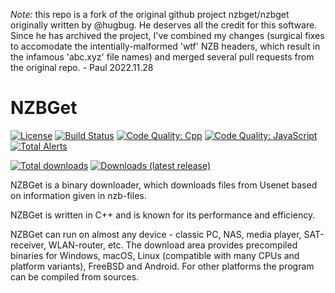 _Note:_ this repo is a fork of the original github project nzbget/nzbget originally written by @hugbug. He deserves all the credit for this software. Since he has archived the project, I've combined my changes (surgical fixes to accomodate the intentially-malformed 'wtf' NZB headers, which result in the infamous 'abc.xyz' file names) and merged several pull requests from the original repo. - Paul 2022.11.28

# NZBGet #
[![License](https://img.shields.io/badge/license-GPL-blue.svg)](http://www.gnu.org/licenses/)
[![Build Status](https://img.shields.io/travis/nzbget/nzbget/develop.svg)](https://travis-ci.org/nzbget/nzbget)
[![Code Quality: Cpp](https://img.shields.io/lgtm/grade/cpp/g/nzbget/nzbget.svg?label=code%20quality:%20c%2b%2b)](https://lgtm.com/projects/g/nzbget/nzbget/context:cpp)
[![Code Quality: JavaScript](https://img.shields.io/lgtm/grade/javascript/g/nzbget/nzbget.svg?label=code%20quality:%20js)](https://lgtm.com/projects/g/nzbget/nzbget/context:javascript)
[![Total Alerts](https://img.shields.io/lgtm/alerts/g/nzbget/nzbget.svg)](https://lgtm.com/projects/g/nzbget/nzbget/alerts)

[![Total downloads](https://img.shields.io/github/downloads/nzbget/nzbget/total.svg)](https://github.com/nzbget/nzbget/releases)
[![Downloads (latest release)](https://img.shields.io/github/downloads/nzbget/nzbget/latest/total.svg?label=latest%20release)](https://github.com/nzbget/nzbget/releases/latest)



NZBGet is a binary downloader, which downloads files from Usenet
based on information given in nzb-files. 

NZBGet is written in C++ and is known for its performance and efficiency.

NZBGet can run on almost any device - classic PC, NAS, media player, SAT-receiver, WLAN-router, etc.
The download area provides precompiled binaries for Windows, macOS, Linux (compatible with
many CPUs and platform variants), FreeBSD and Android. For other platforms
the program can be compiled from sources.

